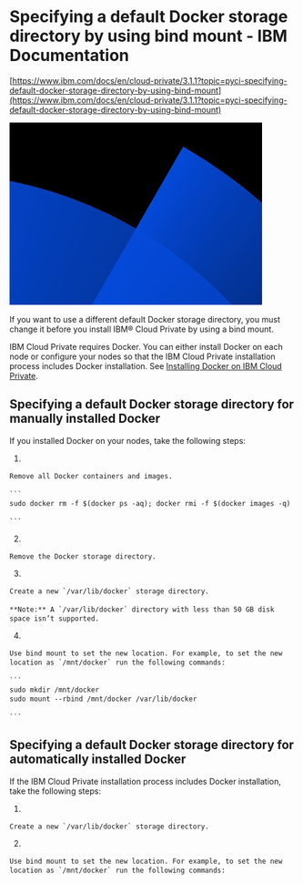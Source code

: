 # Specifying a default Docker storage directory by using bind mount - IBM Documentation

[https://www.ibm.com/docs/en/cloud-private/3.1.1?topic=pyci-specifying-default-docker-storage-directory-by-using-bind-mount](https://www.ibm.com/docs/en/cloud-private/3.1.1?topic=pyci-specifying-default-docker-storage-directory-by-using-bind-mount)

![11.png](Specifying%20a%20default%20Docker%20storage%20directory%20by%20u%20db8151c7818440e99b8c5e54c39b5fb8/11.png)

If you want to use a different default Docker storage directory, you must change it before you install IBM® Cloud Private by using a bind mount.

IBM Cloud Private requires Docker. You can either install Docker on each node or configure your nodes so that the IBM Cloud Private installation process includes Docker installation. See [Installing Docker on IBM Cloud Private](https://www.ibm.com/docs/en/SSBS6K_3.1.1/installing/install_docker.html).

## Specifying a default Docker storage directory for manually installed Docker

If you installed Docker on your nodes, take the following steps:

1.  
    
    Remove all Docker containers and images.
    
    ```
    sudo docker rm -f $(docker ps -aq); docker rmi -f $(docker images -q)
    
    ```
    
2. 
    
    Remove the Docker storage directory.
    
3.  
    
    Create a new `/var/lib/docker` storage directory.
    
    **Note:** A `/var/lib/docker` directory with less than 50 GB disk space isn’t supported.
    
4.  
    
    Use bind mount to set the new location. For example, to set the new location as `/mnt/docker` run the following commands:
    
    ```
    sudo mkdir /mnt/docker
    sudo mount --rbind /mnt/docker /var/lib/docker
    
    ```
    

## Specifying a default Docker storage directory for automatically installed Docker

If the IBM Cloud Private installation process includes Docker installation, take the following steps:

1. 
    
    Create a new `/var/lib/docker` storage directory.
    
2. 
    
    Use bind mount to set the new location. For example, to set the new location as `/mnt/docker` run the following commands: